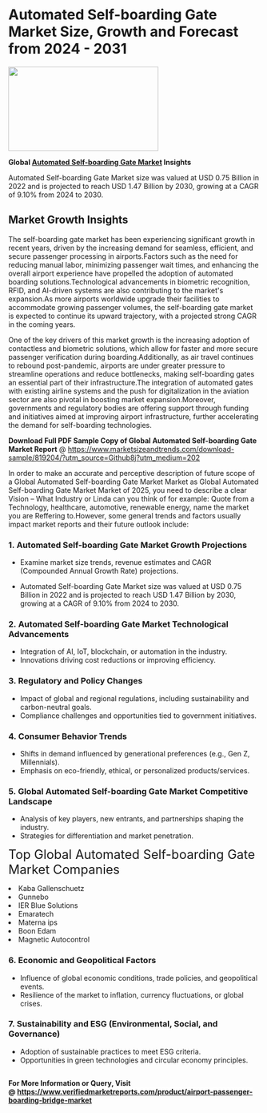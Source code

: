 <H1>Automated Self-boarding Gate Market Size, Growth and Forecast from 2024 - 2031</H1><img class="aligncenter size-medium wp-image-584254" src="https://thirdeyenews.in/wp-content/uploads/2024/09/Global-Market-Research-300x168.jpeg" alt="" width="300" height="168" /><p><strong>Global&nbsp;<a href="https://www.marketsizeandtrends.com/download-sample/819204/?utm_source=Github8j?utm_medium=202">Automated Self-boarding Gate Market</a> Insights</strong></p><p>Automated Self-boarding Gate Market size was valued at USD 0.75 Billion in 2022 and is projected to reach USD 1.47 Billion by 2030, growing at a CAGR of 9.10% from 2024 to 2030.</p><p><h2>Market Growth Insights</h2> <p>The self-boarding gate market has been experiencing significant growth in recent years, driven by the increasing demand for seamless, efficient, and secure passenger processing in airports.Factors such as the need for reducing manual labor, minimizing passenger wait times, and enhancing the overall airport experience have propelled the adoption of automated boarding solutions.Technological advancements in biometric recognition, RFID, and AI-driven systems are also contributing to the market's expansion.As more airports worldwide upgrade their facilities to accommodate growing passenger volumes, the self-boarding gate market is expected to continue its upward trajectory, with a projected strong CAGR in the coming years.</p> <p>One of the key drivers of this market growth is the increasing adoption of contactless and biometric solutions, which allow for faster and more secure passenger verification during boarding.Additionally, as air travel continues to rebound post-pandemic, airports are under greater pressure to streamline operations and reduce bottlenecks, making self-boarding gates an essential part of their infrastructure.The integration of automated gates with existing airline systems and the push for digitalization in the aviation sector are also pivotal in boosting market expansion.Moreover, governments and regulatory bodies are offering support through funding and initiatives aimed at improving airport infrastructure, further accelerating the demand for self-boarding technologies.</p> <p><span class=""><strong>Download Full PDF Sample Copy of Global Automated Self-boarding Gate Market Report</strong> @ <a href="https://www.marketsizeandtrends.com/download-sample/819204/?utm_source=Github8j?utm_medium=202" target="_blank">https://www.marketsizeandtrends.com/download-sample/819204/?utm_source=Github8j?utm_medium=202</a></span></p><p>In order to make an accurate and perceptive description of future scope of a Global&nbsp;Automated Self-boarding Gate Market Market as Global&nbsp;Automated Self-boarding Gate Market Market of 2025, you need to describe a clear Vision &ndash; What Industry or Linda can you think of for example: Quote from a Technology, healthcare, automotive, renewable energy, name the market you are Reffering to.However, some general trends and factors usually impact market reports and their future outlook include:</p><h3>1.&nbsp;<strong>Automated Self-boarding Gate Market Growth Projections</strong></h3><ul><li>Examine market size trends, revenue estimates and CAGR (Compounded Annual Growth Rate) projections.</li><li><p>Automated Self-boarding Gate Market size was valued at USD 0.75 Billion in 2022 and is projected to reach USD 1.47 Billion by 2030, growing at a CAGR of 9.10% from 2024 to 2030.</p></li></ul><h3>2.&nbsp;<strong>Automated Self-boarding Gate Market Technological Advancements</strong></h3><ul><li>Integration of AI, IoT, blockchain, or automation in the industry.</li><li>Innovations driving cost reductions or improving efficiency.</li></ul><h3>3.&nbsp;<strong>Regulatory and Policy Changes</strong></h3><ul><li>Impact of global and regional regulations, including sustainability and carbon-neutral goals.</li><li>Compliance challenges and opportunities tied to government initiatives.</li></ul><h3>4.&nbsp;<strong>Consumer Behavior Trends</strong></h3><ul><li>Shifts in demand influenced by generational preferences (e.g., Gen Z, Millennials).</li><li>Emphasis on eco-friendly, ethical, or personalized products/services.</li></ul><h3>5.&nbsp;<strong>Global Automated Self-boarding Gate Market Competitive Landscape</strong></h3><ul><li>Analysis of key players, new entrants, and partnerships shaping the industry.</li><li>Strategies for differentiation and market penetration.</li></ul><p data-pm-slice="1 1 []"><span style="color: inherit; font-family: inherit; font-size: 25px;">Top Global Automated Self-boarding Gate Market Companies</span></p><div class="" data-test-id=""><p><li>Kaba Gallenschuetz</li><li> Gunnebo</li><li> IER Blue Solutions</li><li> Emaratech</li><li> Materna ips</li><li> Boon Edam</li><li> Magnetic Autocontrol</li></p></div><h3>6.&nbsp;<strong>Economic and Geopolitical Factors</strong></h3><ul><li>Influence of global economic conditions, trade policies, and geopolitical events.</li><li>Resilience of the market to inflation, currency fluctuations, or global crises.</li></ul><h3>7.&nbsp;<strong>Sustainability and ESG (Environmental, Social, and Governance)</strong></h3><ul><li>Adoption of sustainable practices to meet ESG criteria.</li><li>Opportunities in green technologies and circular economy principles.</li></ul><h2><strong style="font-size: 14px;">For More Information or Query, Visit @&nbsp;</strong><a style="background-color: #ffffff; font-size: 14px;" href="https://www.marketsizeandtrends.com/report/automated-self-boarding-gate-market/" target="_blank">https://www.verifiedmarketreports.com/product/airport-passenger-boarding-bridge-market</a></h2>